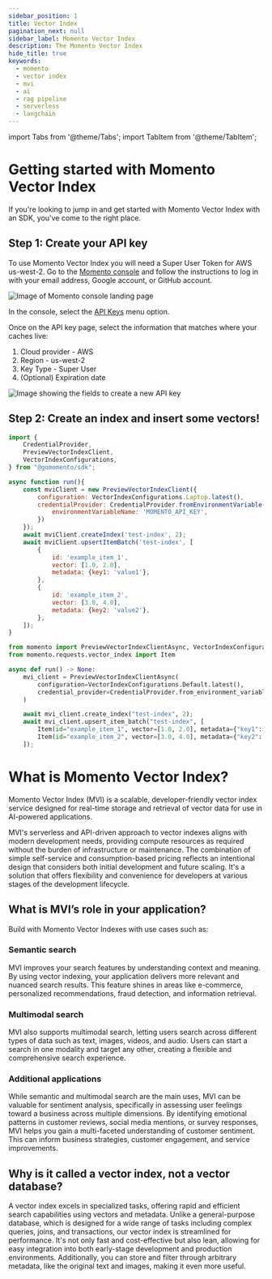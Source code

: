 ```yaml
---
sidebar_position: 1
title: Vector Index
pagination_next: null
sidebar_label: Momento Vector Index
description: The Momento Vector Index
hide_title: true
keywords:
  - momento
  - vector index
  - mvi
  - ai
  - rag pipeline
  - serverless
  - langchain
---
```


import Tabs from '@theme/Tabs';
import TabItem from '@theme/TabItem';

# Getting started with Momento Vector Index

If you're looking to jump in and get started with Momento Vector Index with an SDK, you've come to the right place.

## Step 1: Create your API key

To use Momento Vector Index you will need a Super User Token for AWS us-west-2.
Go to the [Momento console](https://console.gomomento.com/tokens) and follow the instructions to log in with your email
address, Google account, or GitHub account.

![Image of Momento console landing page](@site/static/img/getting-started/console.png)

In the console, select the [API Keys](https://console.gomomento.com/tokens) menu option.

Once on the API key page, select the information that matches where your caches live:

1. Cloud provider - AWS
2. Region - us-west-2
3. Key Type - Super User
4. (Optional) Expiration date

![Image showing the fields to create a new API key](@site/static/img/getting-started/select-provider-region-us-west-2.png)

## Step 2: Create an index and insert some vectors!

<Tabs>
   <TabItem value="node" label="Node.js" default>

```javascript
import {
    CredentialProvider,
    PreviewVectorIndexClient,
    VectorIndexConfigurations,
} from "@gomomento/sdk";

async function run(){
    const mviClient = new PreviewVectorIndexClient({
        configuration: VectorIndexConfigurations.Laptop.latest(),
        credentialProvider: CredentialProvider.fromEnvironmentVariable({
            environmentVariableName: 'MOMENTO_API_KEY',
        })
    });
    await mviClient.createIndex('test-index', 2);
    await mviClient.upsertItemBatch('test-index', [
        {
            id: 'example_item_1',
            vector: [1.0, 2.0],
            metadata: {key1: 'value1'},
        },
        {
            id: 'example_item_2',
            vector: [3.0, 4.0],
            metadata: {key2: 'value2'},
        },
    ]);
}
```

   </TabItem>
   <TabItem value="python" label="Python" default>

```python
from momento import PreviewVectorIndexClientAsync, VectorIndexConfigurations, CredentialProvider
from momento.requests.vector_index import Item

async def run() -> None:
    mvi_client = PreviewVectorIndexClientAsync(
        configuration=VectorIndexConfigurations.Default.latest(),
        credential_provider=CredentialProvider.from_environment_variable("MOMENTO_API_KEY"),
    )

    await mvi_client.create_index("test-index", 2);
    await mvi_client.upsert_item_batch("test-index", [
        Item(id="example_item_1", vector=[1.0, 2.0], metadata={"key1": "value1"}),
        Item(id="example_item_2", vector=[3.0, 4.0], metadata={"key2": "value2"}),
    ]);
```

   </TabItem>
</Tabs>

# What is Momento Vector Index?

Momento Vector Index (MVI) is a scalable, developer-friendly vector index service designed for real-time storage and
retrieval of vector data for use in AI-powered applications.

MVI's serverless and API-driven approach to vector indexes aligns with modern development needs, providing compute
resources as required without the burden of infrastructure or maintenance. The combination of simple self-service and
consumption-based pricing reflects an intentional design that considers both initial development and future scaling.
It's a solution that offers flexibility and convenience for developers at various stages of the development lifecycle.

## What is MVI’s role in your application?

Build with Momento Vector Indexes with use cases such as:

### Semantic search

MVI improves your search features by understanding context and meaning. By using vector indexing, your application
delivers more relevant and nuanced search results. This feature shines in areas like e-commerce, personalized
recommendations, fraud detection, and information retrieval.

### Multimodal search

MVI also supports multimodal search, letting users search across different types of data such as text, images, videos,
and audio. Users can start a search in one modality and target any other, creating a flexible and comprehensive search
experience.

### Additional applications

While semantic and multimodal search are the main uses, MVI can be valuable for sentiment analysis, specifically in
assessing user feelings toward a business across multiple dimensions. By identifying emotional patterns in customer
reviews, social media mentions, or survey responses, MVI helps you gain a multi-faceted understanding of customer
sentiment. This can inform business strategies, customer engagement, and service improvements.

## Why is it called a vector index, not a vector database?

A vector index excels in specialized tasks, offering rapid and efficient search capabilities using vectors and metadata.
Unlike a general-purpose database, which is designed for a wide range of tasks including complex queries, joins, and
transactions, our vector index is streamlined for performance. It's not only fast and cost-effective but also lean,
allowing for easy integration into both early-stage development and production environments. Additionally, you can store
and filter through arbitrary metadata, like the original text and images, making it even more useful.
